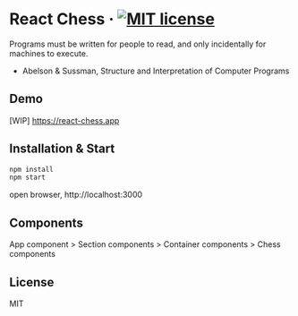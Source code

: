 # React Chess &middot; [![MIT license](http://img.shields.io/badge/license-MIT-brightgreen.svg)](LICENSE.md)

Programs must be written for people to read, and only incidentally for machines to execute.

- Abelson & Sussman, Structure and Interpretation of Computer Programs

## Demo

[WIP] https://react-chess.app

## Installation & Start

```bash
npm install
npm start
```

open browser, http://localhost:3000

## Components

App component > Section components > Container components > Chess components

## License

MIT
